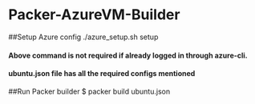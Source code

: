 # Packer-AzureVM-Builder

##Setup Azure config
./azure_setup.sh setup
#### Above command is not required if already logged in through azure-cli.
#### ubuntu.json file has all the required configs mentioned


##Run Packer builder
$ packer build ubuntu.json
